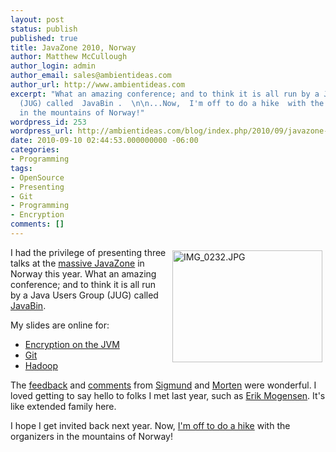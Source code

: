 ```yaml
---
layout: post
status: publish
published: true
title: JavaZone 2010, Norway
author: Matthew McCullough
author_login: admin
author_email: sales@ambientideas.com
author_url: http://www.ambientideas.com
excerpt: "What an amazing conference; and to think it is all run by a Java Users Group
  (JUG) called  JavaBin .  \n\n...Now,  I'm off to do a hike  with the organizers
  in the mountains of Norway!"
wordpress_id: 253
wordpress_url: http://ambientideas.com/blog/index.php/2010/09/javazone-2010-norway/
date: 2010-09-10 02:44:53.000000000 -06:00
categories:
- Programming
tags:
- OpenSource
- Presenting
- Git
- Programming
- Encryption
comments: []
---
```

<img src="http://ambientideas.com/blog/wp-content/uploads/2010/09/IMG_0232.jpg" width="240" height="179" alt="IMG_0232.JPG" align="right" style="padding-top:5px;padding-left:5px;padding-right:5px;padding-bottom:5px;"/>
<p>I had the privilege of presenting three talks at the <a href="http://twitter.com/matthewmccull/status/23906215016">massive JavaZone</a> in Norway this year. What an amazing conference; and to think it is all run by a Java Users Group (JUG) called <a href="http://www.java.no/web/">JavaBin</a>.</p>


<p>My slides are online for:
<ul>
<li><a href="http://www.slideshare.net/matthewmccullough/encryption-boot-camp-at-javazone-2010/v1">Encryption on the JVM</a></li>
<li><a href="http://www.slideshare.net/matthewmccullough/git-going-at-javazone-2010/v1">Git</a></li>
<li><a href="http://www.slideshare.net/matthewmccullough/hadoop-at-javazone-2010/v1">Hadoop</a></li>
</ul>
</p>

<p>The <a href="http://twitter.com/kristoffer79/status/23904164231">feedback</a> and <a href="http://twitter.com/ebaxt/status/23903916780">comments</a> from <a href="http://twitter.com/sigmanil/status/23903794696">Sigmund</a> and <a href="http://twitter.com/mogranlu/status/23900568326">Morten</a> were wonderful. I loved getting to say hello to folks I met last year, such as <a href="http://twitter.com/mogsie">Erik Mogensen</a>. It's like extended family here.</p>

<p>I hope I get invited back next year. Now, <a href="http://jz10.java.no/journey.html">I'm off to do a hike</a> with the organizers in the mountains of Norway!</p>
